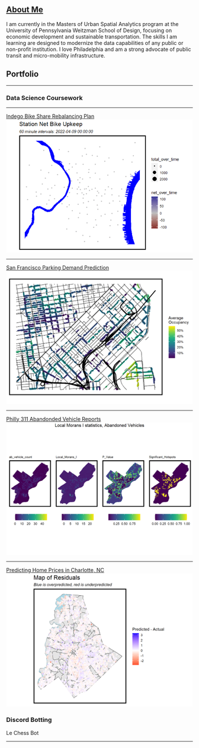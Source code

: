 ## [About Me](/aboutme.md)

 I am currently in the Masters of Urban Spatial Analytics program at the University of Pennsylvania Weitzman School of Design, focusing on economic  development and sustainable transportation. The skills I am learning are designed to modernize the data capabilities of any public or non-profit institution. I love Philadelphia and am a strong advocate of public transit and micro-mobility infrastructure.


## Portfolio

---


### Data Science Coursework

---
[Indego Bike Share Rebalancing Plan](/bsrmd.html)
<img src="images/indego.gif?raw=true"/>

---

[San Francisco Parking Demand Prediction](/toknit.html)
<img src="images/sfpic.png?raw=true"/>

---
[Philly 311 Abandonded Vehicle Reports](/geospatialriskmd.html)
<img src="images/abv.png?raw=true"/>

---

[Predicting Home Prices in Charlotte, NC](/midterm.html)
<img src="images/charlotte.png"/>

### Discord Botting

Le Chess Bot


---




